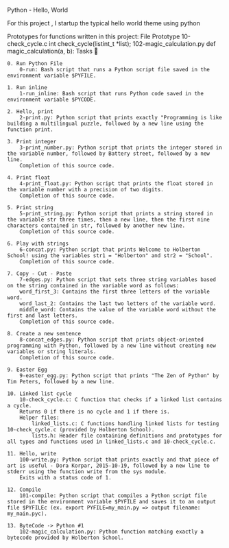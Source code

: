Python - Hello, World

For this project , I startup the typical hello world theme using python

Prototypes for functions written in this project:
File 	Prototype
10-check_cycle.c 	int check_cycle(listint_t *list);
102-magic_calculation.py 	def magic_calculation(a, b):
Tasks 📃

    0. Run Python File
        0-run: Bash script that runs a Python script file saved in the environment variable $PYFILE.

    1. Run inline
        1-run_inline: Bash script that runs Python code saved in the environment variable $PYCODE.

    2. Hello, print
        2-print.py: Python script that prints exactly "Programming is like building a multilingual puzzle, followed by a new line using the function print.

    3. Print integer
        3-print_number.py: Python script that prints the integer stored in the variable number, followed by Battery street, followed by a new line.
        Completion of this source code.

    4. Print float
        4-print_float.py: Python script that prints the float stored in the variable number with a precision of two digits.
        Completion of this source code.

    5. Print string
        5-print_string.py: Python script that prints a string stored in the variable str three times, then a new line, then the first nine characters contained in str, followed by another new line.
        Completion of this source code.

    6. Play with strings
        6-concat.py: Python script that prints Welcome to Holberton School! using the variables str1 = "Holberton" and str2 = "School".
        Completion of this source code.

    7. Copy - Cut - Paste
        7-edges.py: Python script that sets three string variables based on the string contained in the variable word as follows:
        word_first_3: Contains the first three letters of the variable word.
        word_last_2: Contains the last two letters of the variable word.
        middle_word: Contains the value of the variable word without the first and last letters.
        Completion of this source code.

    8. Create a new sentence
        8-concat_edges.py: Python script that prints object-oriented programming with Python, followed by a new line without creating new variables or string literals.
        Completion of this source code.

    9. Easter Egg
        9-easter_egg.py: Python script that prints "The Zen of Python" by Tim Peters, followed by a new line.

    10. Linked list cycle
        10-check_cycle.c: C function that checks if a linked list contains a cycle.
        Returns 0 if there is no cycle and 1 if there is.
        Helper files:
            linked_lists.c: C functions handling linked lists for testing 10-check_cycle.c (provided by Holberton School).
            lists.h: Header file containing definitions and prototypes for all types and functions used in linked_lists.c and 10-check_cycle.c.

    11. Hello, write
        100-write.py: Python script that prints exactly and that piece of art is useful - Dora Korpar, 2015-10-19, followed by a new line to stderr using the function write from the sys module.
        Exits with a status code of 1.

    12. Compile
        101-compile: Python script that compiles a Python script file stored in the environment variable $PYFILE and saves it to an output file $PYFILEc (ex. export PYFILE=my_main.py => output filename: my_main.pyc).

    13. ByteCode -> Python #1
        102-magic_calculation.py: Python function matching exactly a bytecode provided by Holberton School.
